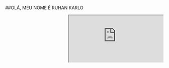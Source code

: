 ##OLÁ, MEU NOME É RUHAN KARLO

 <iframe src="https://giphy.com/gifs/m10Gv80FMnbbBlfCAF" min-width="300px" max-width="300px" width="300px" align="right" alt="GitRuhan.gif">

Portifólio:

*Uma breve apresentação: *
Sempre amei a área da tecnologia desde que me entendo como pessoa, desde criança familiarizado e habituado com ela. Estou me graduando em Ciência da computação, no entanto estou sempre estudando! Desde então tenho feito projetos e me desenvolvendo como Beck-end.



**Sobre mim:**


- 💻 Sou estudante de Ciência da Computação;
- ☑️ Reconheço-me como programador Back-end;
- 📫 Email: ruhankarlo@gmail.com


<h3> 👾 &nbsp;Conhecimentos até aqui </h3>


  <img width="35" height="30" src="https://logos-download.com/wp-content/uploads/2016/10/Java_logo_icon.png" alt="Java logo"/>
  <img width="35" height="30" src="https://img.shields.io/badge/-JavaScript-333333?style=flat&logo=javascript" alt="JavaScript-333333"/>
  <img width="30" height="30" src="https://img.shields.io/badge/-VsCode-333333?style=flat&logo=visual-studio-code" alt="VsCode-333333"/>
  <img width="30" height="30" src="https://img.shields.io/badge/-Git-333333?style=flat&logo=git" alt="Git-333333"/>
  <img width="30" height="30" src="https://img.shields.io/badge/-GitHub-333333?style=flat&logo=github" alt="GitHub-333333"/>
  
 
  

<a href="https://www.linkedin.com/in/ruhan-karlo-da-rocha-lacerda-476b47231/" target="_blank">
  <img src="https://i.ibb.co/Kx2GSrT/linkedin.png" width="48px" height="48px">
</a>
<a href="https://www.instagram.com/ruhankarlo/" target="_blank">
  <img src="https://cdn.icon-icons.com/icons2/1211/PNG/512/1491579602-yumminkysocialmedia36_83067.png" width="48px" height="48px">
</a>
<a href="https://www.facebook.com/programador.emerson" target="_blank">
  <img src="https://cdn.icon-icons.com/icons2/642/PNG/512/facebook_icon-icons.com_59205.png" width="48px" height="48px">
</a>


